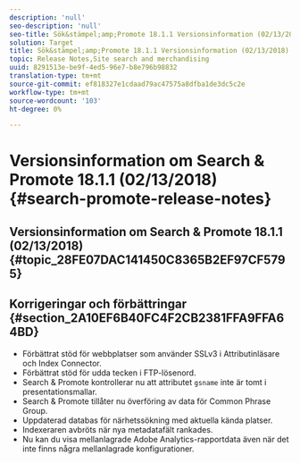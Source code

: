 ```yaml
---
description: 'null'
seo-description: 'null'
seo-title: Sök&stämpel;amp;Promote 18.1.1 Versionsinformation (02/13/2018)
solution: Target
title: Sök&stämpel;amp;Promote 18.1.1 Versionsinformation (02/13/2018)
topic: Release Notes,Site search and merchandising
uuid: 8291513e-be9f-4ed5-96e7-b8e796b98832
translation-type: tm+mt
source-git-commit: ef818327e1cdaad79ac47575a8dfba1de3dc5c2e
workflow-type: tm+mt
source-wordcount: '103'
ht-degree: 0%

---
```



# Versionsinformation om Search &amp; Promote 18.1.1 (02/13/2018){#search-promote-release-notes}

## Versionsinformation om Search &amp; Promote 18.1.1 (02/13/2018) {#topic_28FE07DAC141450C8365B2EF97CF5795}

## Korrigeringar och förbättringar {#section_2A10EF6B40FC4F2CB2381FFA9FFA64BD}

* Förbättrat stöd för webbplatser som använder SSLv3 i Attributinläsare och Index Connector.
* Förbättrat stöd för udda tecken i FTP-lösenord.
* Search &amp; Promote kontrollerar nu att attributet `gsname` inte är tomt i presentationsmallar.
* Search &amp; Promote tillåter nu överföring av data för Common Phrase Group.
* Uppdaterad databas för närhetssökning med aktuella kända platser.
* Indexeraren avbröts när nya metadatafält rankades.
* Nu kan du visa mellanlagrade Adobe Analytics-rapportdata även när det inte finns några mellanlagrade konfigurationer.

